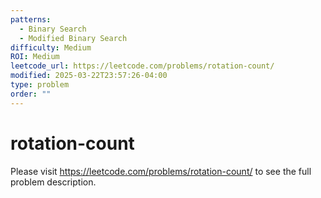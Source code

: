 ```yaml
---
patterns:
  - Binary Search
  - Modified Binary Search
difficulty: Medium
ROI: Medium
leetcode_url: https://leetcode.com/problems/rotation-count/
modified: 2025-03-22T23:57:26-04:00
type: problem
order: ""
---
```


# rotation-count

Please visit https://leetcode.com/problems/rotation-count/ to see the full problem description.
